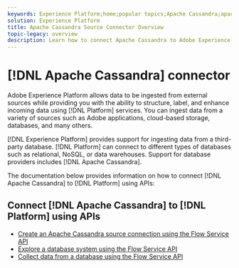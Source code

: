 ```yaml
---
keywords: Experience Platform;home;popular topics;Apache Cassandra;apache cassandra;cassandra;Cassandra
solution: Experience Platform
title: Apache Cassandra Source Connector Overview
topic-legacy: overview
description: Learn how to connect Apache Cassandra to Adobe Experience Platform using APIs.
---
```


# [!DNL Apache Cassandra] connector

Adobe Experience Platform allows data to be ingested from external sources while providing you with the ability to structure, label, and enhance incoming data using [!DNL Platform] services. You can ingest data from a variety of sources such as Adobe applications, cloud-based storage, databases, and many others.

[!DNL Experience Platform] provides support for ingesting data from a third-party database. [!DNL Platform] can connect to different types of databases such as relational, NoSQL, or data warehouses. Support for database providers includes [!DNL Apache Cassandra].

The documentation below provides information on how to connect [!DNL Apache Cassandra] to [!DNL Platform] using APIs:

## Connect [!DNL Apache Cassandra] to [!DNL Platform] using APIs

- [Create an Apache Cassandra source connection using the Flow Service API](../../tutorials/api/create/databases/cassandra.md)
- [Explore a database system using the Flow Service API](../../tutorials/api/explore/database-nosql.md)
- [Collect data from a database using the Flow Service API](../../tutorials/api/collect/database-nosql.md)